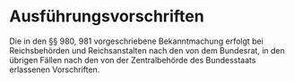 # Ausführungsvorschriften

Die in den §§ 980, 981 vorgeschriebene Bekanntmachung erfolgt bei Reichsbehörden und Reichsanstalten nach den von dem Bundesrat, in den übrigen Fällen nach den von der Zentralbehörde des Bundesstaats erlassenen Vorschriften. 

